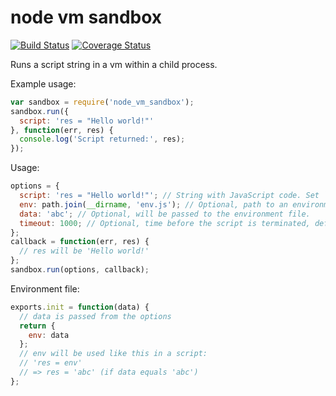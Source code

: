 node vm sandbox
===============
[![Build Status](https://travis-ci.org/johvik/node_vm_sandbox.png?branch=master)](https://travis-ci.org/johvik/node_vm_sandbox)
[![Coverage Status](https://coveralls.io/repos/johvik/node_vm_sandbox/badge.png?branch=master)](https://coveralls.io/r/johvik/node_vm_sandbox?branch=master)

Runs a script string in a vm within a child process.

Example usage:
```JavaScript
var sandbox = require('node_vm_sandbox');
sandbox.run({
  script: 'res = "Hello world!"'
}, function(err, res) {
  console.log('Script returned:', res);
});
```

Usage:
```JavaScript
options = {
  script: 'res = "Hello world!"'; // String with JavaScript code. Set `res` with your results.
  env: path.join(__dirname, 'env.js'); // Optional, path to an environment file.
  data: 'abc'; // Optional, will be passed to the environment file.
  timeout: 1000; // Optional, time before the script is terminated, default: 1000.
};
callback = function(err, res) {
  // res will be 'Hello world!'
};
sandbox.run(options, callback);
```

Environment file:
```JavaScript
exports.init = function(data) {
  // data is passed from the options
  return {
    env: data
  };
  // env will be used like this in a script:
  // 'res = env'
  // => res = 'abc' (if data equals 'abc')
};
```
